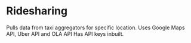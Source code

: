 # Ridesharing
Pulls data from taxi aggregators for specific location. Uses Google Maps API, Uber API and OLA API
Has API keys inbuilt.
